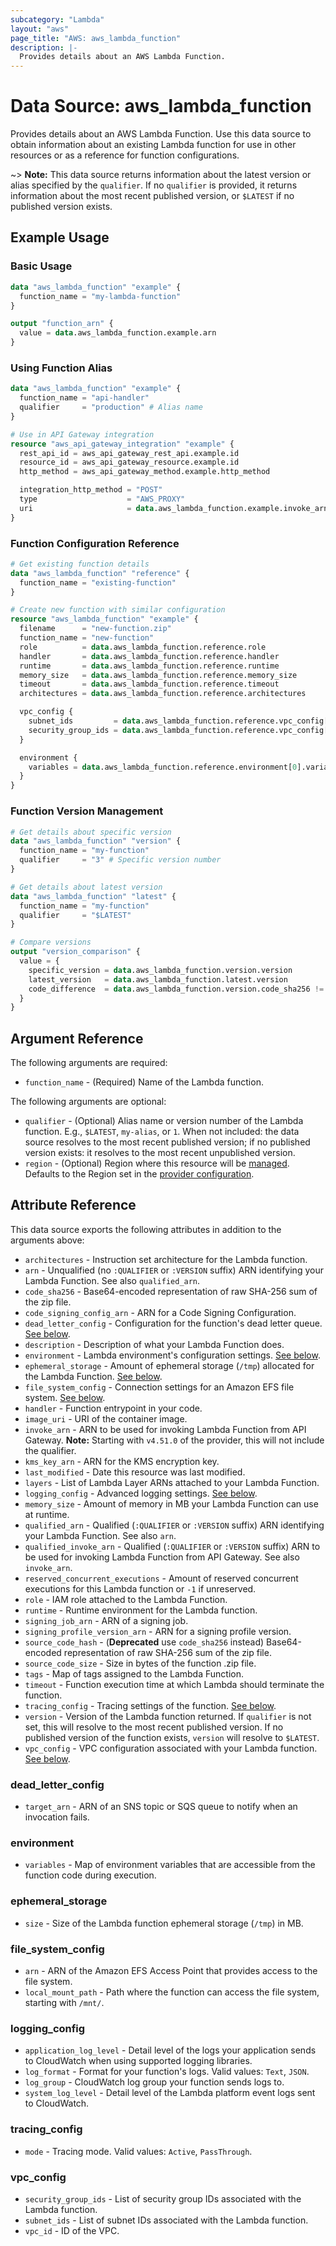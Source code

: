 ```yaml
---
subcategory: "Lambda"
layout: "aws"
page_title: "AWS: aws_lambda_function"
description: |-
  Provides details about an AWS Lambda Function.
---
```


# Data Source: aws_lambda_function

Provides details about an AWS Lambda Function. Use this data source to obtain information about an existing Lambda function for use in other resources or as a reference for function configurations.

~> **Note:** This data source returns information about the latest version or alias specified by the `qualifier`. If no `qualifier` is provided, it returns information about the most recent published version, or `$LATEST` if no published version exists.

## Example Usage

### Basic Usage

```terraform
data "aws_lambda_function" "example" {
  function_name = "my-lambda-function"
}

output "function_arn" {
  value = data.aws_lambda_function.example.arn
}
```

### Using Function Alias

```terraform
data "aws_lambda_function" "example" {
  function_name = "api-handler"
  qualifier     = "production" # Alias name
}

# Use in API Gateway integration
resource "aws_api_gateway_integration" "example" {
  rest_api_id = aws_api_gateway_rest_api.example.id
  resource_id = aws_api_gateway_resource.example.id
  http_method = aws_api_gateway_method.example.http_method

  integration_http_method = "POST"
  type                    = "AWS_PROXY"
  uri                     = data.aws_lambda_function.example.invoke_arn
}
```

### Function Configuration Reference

```terraform
# Get existing function details
data "aws_lambda_function" "reference" {
  function_name = "existing-function"
}

# Create new function with similar configuration
resource "aws_lambda_function" "example" {
  filename      = "new-function.zip"
  function_name = "new-function"
  role          = data.aws_lambda_function.reference.role
  handler       = data.aws_lambda_function.reference.handler
  runtime       = data.aws_lambda_function.reference.runtime
  memory_size   = data.aws_lambda_function.reference.memory_size
  timeout       = data.aws_lambda_function.reference.timeout
  architectures = data.aws_lambda_function.reference.architectures

  vpc_config {
    subnet_ids         = data.aws_lambda_function.reference.vpc_config[0].subnet_ids
    security_group_ids = data.aws_lambda_function.reference.vpc_config[0].security_group_ids
  }

  environment {
    variables = data.aws_lambda_function.reference.environment[0].variables
  }
}
```

### Function Version Management

```terraform
# Get details about specific version
data "aws_lambda_function" "version" {
  function_name = "my-function"
  qualifier     = "3" # Specific version number
}

# Get details about latest version
data "aws_lambda_function" "latest" {
  function_name = "my-function"
  qualifier     = "$LATEST"
}

# Compare versions
output "version_comparison" {
  value = {
    specific_version = data.aws_lambda_function.version.version
    latest_version   = data.aws_lambda_function.latest.version
    code_difference  = data.aws_lambda_function.version.code_sha256 != data.aws_lambda_function.latest.code_sha256
  }
}
```

## Argument Reference

The following arguments are required:

* `function_name` - (Required) Name of the Lambda function.

The following arguments are optional:

* `qualifier` - (Optional) Alias name or version number of the Lambda function. E.g., `$LATEST`, `my-alias`, or `1`. When not included: the data source resolves to the most recent published version; if no published version exists: it resolves to the most recent unpublished version.
* `region` - (Optional) Region where this resource will be [managed](https://docs.aws.amazon.com/general/latest/gr/rande.html#regional-endpoints). Defaults to the Region set in the [provider configuration](https://registry.terraform.io/providers/hashicorp/aws/latest/docs#aws-configuration-reference).

## Attribute Reference

This data source exports the following attributes in addition to the arguments above:

* `architectures` - Instruction set architecture for the Lambda function.
* `arn` - Unqualified (no `:QUALIFIER` or `:VERSION` suffix) ARN identifying your Lambda Function. See also `qualified_arn`.
* `code_sha256` - Base64-encoded representation of raw SHA-256 sum of the zip file.
* `code_signing_config_arn` - ARN for a Code Signing Configuration.
* `dead_letter_config` - Configuration for the function's dead letter queue. [See below](#dead_letter_config-attribute-reference).
* `description` - Description of what your Lambda Function does.
* `environment` - Lambda environment's configuration settings. [See below](#environment-attribute-reference).
* `ephemeral_storage` - Amount of ephemeral storage (`/tmp`) allocated for the Lambda Function. [See below](#ephemeral_storage-attribute-reference).
* `file_system_config` - Connection settings for an Amazon EFS file system. [See below](#file_system_config-attribute-reference).
* `handler` - Function entrypoint in your code.
* `image_uri` - URI of the container image.
* `invoke_arn` - ARN to be used for invoking Lambda Function from API Gateway. **Note:** Starting with `v4.51.0` of the provider, this will not include the qualifier.
* `kms_key_arn` - ARN for the KMS encryption key.
* `last_modified` - Date this resource was last modified.
* `layers` - List of Lambda Layer ARNs attached to your Lambda Function.
* `logging_config` - Advanced logging settings. [See below](#logging_config-attribute-reference).
* `memory_size` - Amount of memory in MB your Lambda Function can use at runtime.
* `qualified_arn` - Qualified (`:QUALIFIER` or `:VERSION` suffix) ARN identifying your Lambda Function. See also `arn`.
* `qualified_invoke_arn` - Qualified (`:QUALIFIER` or `:VERSION` suffix) ARN to be used for invoking Lambda Function from API Gateway. See also `invoke_arn`.
* `reserved_concurrent_executions` - Amount of reserved concurrent executions for this Lambda function or `-1` if unreserved.
* `role` - IAM role attached to the Lambda Function.
* `runtime` - Runtime environment for the Lambda function.
* `signing_job_arn` - ARN of a signing job.
* `signing_profile_version_arn` - ARN for a signing profile version.
* `source_code_hash` - (**Deprecated** use `code_sha256` instead) Base64-encoded representation of raw SHA-256 sum of the zip file.
* `source_code_size` - Size in bytes of the function .zip file.
* `tags` - Map of tags assigned to the Lambda Function.
* `timeout` - Function execution time at which Lambda should terminate the function.
* `tracing_config` - Tracing settings of the function. [See below](#tracing_config-attribute-reference).
* `version` - Version of the Lambda function returned. If `qualifier` is not set, this will resolve to the most recent published version. If no published version of the function exists, `version` will resolve to `$LATEST`.
* `vpc_config` - VPC configuration associated with your Lambda function. [See below](#vpc_config-attribute-reference).

### dead_letter_config

* `target_arn` - ARN of an SNS topic or SQS queue to notify when an invocation fails.

### environment

* `variables` - Map of environment variables that are accessible from the function code during execution.

### ephemeral_storage

* `size` - Size of the Lambda function ephemeral storage (`/tmp`) in MB.

### file_system_config

* `arn` - ARN of the Amazon EFS Access Point that provides access to the file system.
* `local_mount_path` - Path where the function can access the file system, starting with `/mnt/`.

### logging_config

* `application_log_level` - Detail level of the logs your application sends to CloudWatch when using supported logging libraries.
* `log_format` - Format for your function's logs. Valid values: `Text`, `JSON`.
* `log_group` - CloudWatch log group your function sends logs to.
* `system_log_level` - Detail level of the Lambda platform event logs sent to CloudWatch.

### tracing_config

* `mode` - Tracing mode. Valid values: `Active`, `PassThrough`.

### vpc_config

* `security_group_ids` - List of security group IDs associated with the Lambda function.
* `subnet_ids` - List of subnet IDs associated with the Lambda function.
* `vpc_id` - ID of the VPC.
